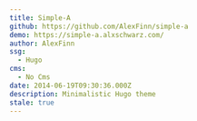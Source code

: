 ```yaml
---
title: Simple-A
github: https://github.com/AlexFinn/simple-a
demo: https://simple-a.alxschwarz.com/
author: AlexFinn
ssg:
  - Hugo
cms:
  - No Cms
date: 2014-06-19T09:30:36.000Z
description: Minimalistic Hugo theme
stale: true
---
```

